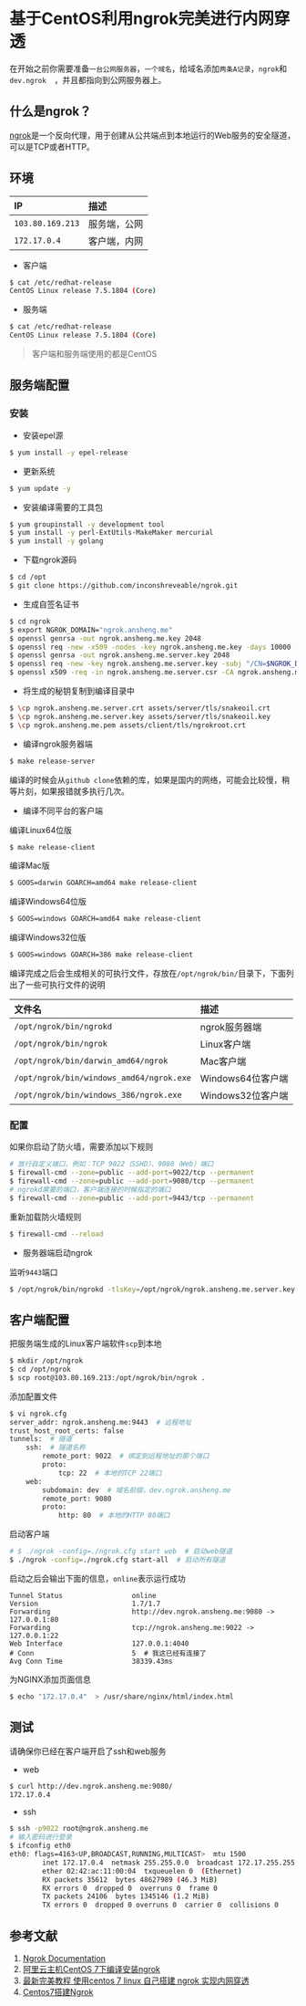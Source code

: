 # 基于CentOS利用ngrok完美进行内网穿透

在开始之前你需要准备`一台公网服务器`，`一个域名`，给域名添加`两条A记录`，`ngrok`和`dev.ngrok	`，并且都指向到公网服务器上。

## 什么是ngrok？

[ngrok](https://github.com/inconshreveable/ngrok)是一个反向代理，用于创建从公共端点到本地运行的Web服务的安全隧道，可以是TCP或者HTTP。

## 环境

|IP|描述|
|:--|:--|
|`103.80.169.213`|服务端，公网|
|`172.17.0.4`|客户端，内网|

- 客户端

```bash
$ cat /etc/redhat-release
CentOS Linux release 7.5.1804 (Core)
```

- 服务端

```bash
$ cat /etc/redhat-release
CentOS Linux release 7.5.1804 (Core)
```

> 客户端和服务端使用的都是CentOS

## 服务端配置

### 安装

- 安装epel源

```bash
$ yum install -y epel-release
```

- 更新系统

```bash
$ yum update -y
```

- 安装编译需要的工具包

```bash
$ yum groupinstall -y development tool
$ yum install -y perl-ExtUtils-MakeMaker mercurial
$ yum install -y golang
```

- 下载ngrok源码

```bash
$ cd /opt
$ git clone https://github.com/inconshreveable/ngrok.git
```

- 生成自签名证书

```bash
$ cd ngrok
$ export NGROK_DOMAIN="ngrok.ansheng.me"
$ openssl genrsa -out ngrok.ansheng.me.key 2048
$ openssl req -new -x509 -nodes -key ngrok.ansheng.me.key -days 10000 -subj "/CN=$NGROK_DOMAIN" -out ngrok.ansheng.me.pem
$ openssl genrsa -out ngrok.ansheng.me.server.key 2048
$ openssl req -new -key ngrok.ansheng.me.server.key -subj "/CN=$NGROK_DOMAIN" -out ngrok.ansheng.me.server.csr
$ openssl x509 -req -in ngrok.ansheng.me.server.csr -CA ngrok.ansheng.me.pem -CAkey ngrok.ansheng.me.key -CAcreateserial -out ngrok.ansheng.me.server.crt -days 5000
```

- 将生成的秘钥复制到编译目录中

```bash
$ \cp ngrok.ansheng.me.server.crt assets/server/tls/snakeoil.crt
$ \cp ngrok.ansheng.me.server.key assets/server/tls/snakeoil.key
$ \cp ngrok.ansheng.me.pem assets/client/tls/ngrokroot.crt
```

- 编译ngrok服务器端

```bash
$ make release-server
```

编译的时候会从`github clone`依赖的库，如果是国内的网络，可能会比较慢，稍等片刻，如果报错就多执行几次。

- 编译不同平台的客户端

编译Linux64位版

```bash
$ make release-client
```

编译Mac版

```bash
$ GOOS=darwin GOARCH=amd64 make release-client
```

编译Windows64位版

```bash
$ GOOS=windows GOARCH=amd64 make release-client
```

编译Windows32位版

```bash
$ GOOS=windows GOARCH=386 make release-client
```

编译完成之后会生成相关的可执行文件，存放在`/opt/ngrok/bin/`目录下，下面列出了一些可执行文件的说明

|文件名|描述|
|:--|:--|
|`/opt/ngrok/bin/ngrokd`|ngrok服务器端|
|`/opt/ngrok/bin/ngrok`|Linux客户端|
|`/opt/ngrok/bin/darwin_amd64/ngrok`|Mac客户端|
|`/opt/ngrok/bin/windows_amd64/ngrok.exe`|Windows64位客户端|
|`/opt/ngrok/bin/windows_386/ngrok.exe`|Windows32位客户端|

### 配置

如果你启动了防火墙，需要添加以下规则

```bash
# 放行自定义端口，例如：TCP 9022（SSHD）、9080（Web）端口
$ firewall-cmd --zone=public --add-port=9022/tcp --permanent
$ firewall-cmd --zone=public --add-port=9080/tcp --permanent
# ngrokd需要的端口，客户端连接的时候指定的端口
$ firewall-cmd --zone=public --add-port=9443/tcp --permanent
```

重新加载防火墙规则

```bash
$ firewall-cmd --reload
```

- 服务器端启动ngrok

监听`9443`端口

```bash
$ /opt/ngrok/bin/ngrokd -tlsKey=/opt/ngrok/ngrok.ansheng.me.server.key -tlsCrt=/opt/ngrok/ngrok.ansheng.me.server.crt -domain=ngrok.ansheng.me -httpAddr=:9080 -tunnelAddr=:9443
```

## 客户端配置

把服务端生成的Linux客户端软件`scp`到本地

```bash
$ mkdir /opt/ngrok
$ cd /opt/ngrok
$ scp root@103.80.169.213:/opt/ngrok/bin/ngrok .
```

添加配置文件

```bash
$ vi ngrok.cfg
server_addr: ngrok.ansheng.me:9443  # 远程地址
trust_host_root_certs: false
tunnels:  # 隧道
    ssh:  # 隧道名称
        remote_port: 9022  # 绑定到远程地址的那个端口
        proto:
            tcp: 22  # 本地的TCP 22端口
    web:
        subdomain: dev  # 域名前缀，dev.ngrok.ansheng.me
        remote_port: 9080
        proto:
            http: 80  # 本地的HTTP 80端口
```

启动客户端

```bash
# $ ./ngrok -config=./ngrok.cfg start web  # 启动web隧道
$ ./ngrok -config=./ngrok.cfg start-all  # 启动所有隧道
```

启动之后会输出下面的信息，`online`表示运行成功

```
Tunnel Status                 online
Version                       1.7/1.7
Forwarding                    http://dev.ngrok.ansheng.me:9080 -> 127.0.0.1:80
Forwarding                    tcp://ngrok.ansheng.me:9022 -> 127.0.0.1:22
Web Interface                 127.0.0.1:4040
# Conn                        5  # 我这已经有连接了
Avg Conn Time                 38339.43ms
```

为NGINX添加页面信息

```bash
$ echo "172.17.0.4"  > /usr/share/nginx/html/index.html
```

## 测试

请确保你已经在客户端开启了ssh和web服务

- web

```bash
$ curl http://dev.ngrok.ansheng.me:9080/
172.17.0.4
```

- ssh

```bash
$ ssh -p9022 root@ngrok.ansheng.me
# 输入密码进行登录
$ ifconfig eth0
eth0: flags=4163<UP,BROADCAST,RUNNING,MULTICAST>  mtu 1500
        inet 172.17.0.4  netmask 255.255.0.0  broadcast 172.17.255.255
        ether 02:42:ac:11:00:04  txqueuelen 0  (Ethernet)
        RX packets 35612  bytes 48627989 (46.3 MiB)
        RX errors 0  dropped 0  overruns 0  frame 0
        TX packets 24106  bytes 1345146 (1.2 MiB)
        TX errors 0  dropped 0 overruns 0  carrier 0  collisions 0
```

## 参考文献

1. [Ngrok Documentation](https://ngrok.com/docs)
2. [阿里云主机CentOS 7下编译安装ngrok](http://www.racksam.com/2016/12/18/aliyun-centos7-install-ngrok/)
3. [最新完美教程 使用centos 7 linux 自己搭建 ngrok 实现内网穿透](https://blog.csdn.net/qq_36560161/article/details/79632595)
4. [Centos7搭建Ngrok](https://blog.csdn.net/u010887744/article/details/53957683)
